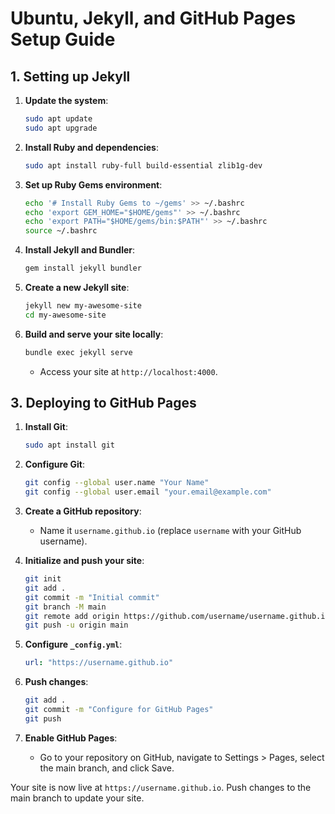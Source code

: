 # Ubuntu, Jekyll, and GitHub Pages Setup Guide

## 1. Setting up Jekyll

1. **Update the system**:
   ```bash
   sudo apt update
   sudo apt upgrade
   ```

2. **Install Ruby and dependencies**:
   ```bash
   sudo apt install ruby-full build-essential zlib1g-dev
   ```

3. **Set up Ruby Gems environment**:
   ```bash
   echo '# Install Ruby Gems to ~/gems' >> ~/.bashrc
   echo 'export GEM_HOME="$HOME/gems"' >> ~/.bashrc
   echo 'export PATH="$HOME/gems/bin:$PATH"' >> ~/.bashrc
   source ~/.bashrc
   ```

4. **Install Jekyll and Bundler**:
   ```bash
   gem install jekyll bundler
   ```

5. **Create a new Jekyll site**:
   ```bash
   jekyll new my-awesome-site
   cd my-awesome-site
   ```

6. **Build and serve your site locally**:
   ```bash
   bundle exec jekyll serve
   ```
   - Access your site at `http://localhost:4000`.

## 3. Deploying to GitHub Pages

1. **Install Git**:
   ```bash
   sudo apt install git
   ```

2. **Configure Git**:
   ```bash
   git config --global user.name "Your Name"
   git config --global user.email "your.email@example.com"
   ```

3. **Create a GitHub repository**:
   - Name it `username.github.io` (replace `username` with your GitHub username).

4. **Initialize and push your site**:
   ```bash
   git init
   git add .
   git commit -m "Initial commit"
   git branch -M main
   git remote add origin https://github.com/username/username.github.io.git
   git push -u origin main
   ```

5. **Configure `_config.yml`**:
   ```yaml
   url: "https://username.github.io"
   ```

6. **Push changes**:
   ```bash
   git add .
   git commit -m "Configure for GitHub Pages"
   git push
   ```

7. **Enable GitHub Pages**:
   - Go to your repository on GitHub, navigate to Settings > Pages, select the main branch, and click Save.

Your site is now live at `https://username.github.io`. Push changes to the main branch to update your site.